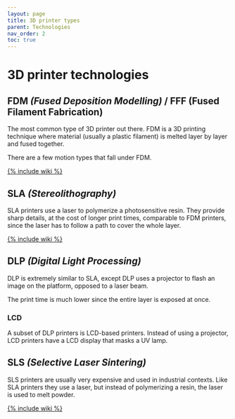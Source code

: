 ```yaml
---
layout: page
title: 3D printer types
parent: Technologies
nav_order: 2
toc: true
---
```


# 3D printer technologies

## FDM _(Fused Deposition Modelling)_ / FFF (Fused Filament Fabrication)

The most common type of 3D printer out there. FDM is a 3D printing technique where material (usually a plastic filament) is melted layer by layer and fused together.

There are a few motion types that fall under FDM.

[{% include wiki %}](https://en.wikipedia.org/wiki/Fused_filament_fabrication)


## SLA _(Stereolithography)_

SLA printers use a laser to polymerize a photosensitive resin. They provide sharp details, at the cost of longer print times, comparable to FDM printers, since the laser has to follow a path to cover the whole layer.

[{% include wiki %}](https://en.wikipedia.org/wiki/Stereolithography)

## DLP _(Digital Light Processing)_

DLP is extremely similar to SLA, except DLP uses a projector to flash an image on the platform, opposed to a laser beam.

The print time is much lower since the entire layer is exposed at once.

### LCD

A subset of DLP printers is LCD-based printers. Instead of using a projector, LCD printers have a LCD display that masks a UV lamp.

## SLS _(Selective Laser Sintering)_

SLS printers are usually very expensive and used in industrial contexts. Like SLA printers they use a laser, but instead of polymerizing a resin, the laser is used to melt powder.

[{% include wiki %}](https://en.wikipedia.org/wiki/Selective_laser_sintering)

